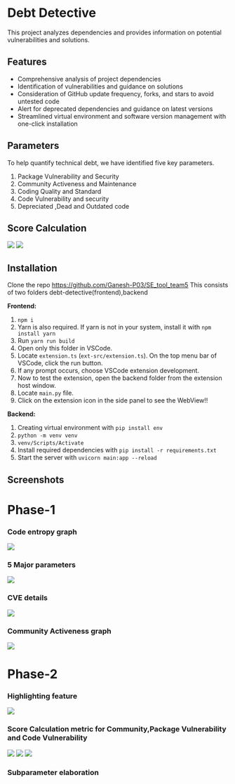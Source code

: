 # Debt Detective

This project analyzes dependencies and provides information on potential vulnerabilities and solutions.

## Features

- Comprehensive analysis of project dependencies
- Identification of vulnerabilities and guidance on solutions
- Consideration of GitHub update frequency, forks, and stars to avoid untested code
- Alert for deprecated dependencies and guidance on latest versions
- Streamlined virtual environment and software version management with one-click installation

## Parameters

To help quantify technical debt, we have identified five key parameters.

1. Package Vulnerability and Security
2. Community Activeness and Maintenance
3. Coding Quality and Standard
4. Code Vulnerability and security
5. Depreciated ,Dead and Outdated code

## Score Calculation

<p>
    <img src="Images/packageVulnerability.png">
    <img src="Images/communityActiveness.png">

</p>

## Installation

Clone the repo https://github.com/Ganesh-P03/SE_tool_team5
This consists of two folders debt-detective(frontend),backend

**Frontend:**

1. `npm i`
2. Yarn is also required. If yarn is not in your system, install it with `npm install yarn`
3. Run `yarn run build`
4. Open only this folder in VSCode.
5. Locate `extension.ts` (`ext-src/extension.ts`). On the top menu bar of VSCode, click the run button.
6. If any prompt occurs, choose VSCode extension development.
7. Now to test the extension, open the backend folder from the extension host window.
8. Locate `main.py` file.
9. Click on the extension icon in the side panel to see the WebView!!

**Backend:**

1. Creating virtual environment with `pip install env`
2. `python -m venv venv`
3. `venv/Scripts/Activate`
4. Install required dependencies with `pip install -r requirements.txt`
5. Start the server with `uvicorn main:app --reload`

## Screenshots

<p>
<h1>Phase-1</h1>
<h3>Code entropy graph</h3>
    <img src="Images/codeEntropyGraph.png">
<h3>5 Major parameters</h3>
    <img src="Images/colorCoding.png">
<h3>CVE details</h3>
    <img src="Images/CVE.png">
 <h3>Community Activeness graph</h3>
<img src="Images/activeness.png">
<h1>Phase-2</h1>
<h3>Highlighting feature</h3>
<img src="Images/code_highlighting.png">
<h3>Score Calculation metric for Community,Package Vulnerability and Code Vulnerability </h3>
    <img src="Images/com_score.png">
     <img src="Images/exp_Score.png">
    <img src="Images/vul_score.png">
<h3>Subparameter elaboration</h3>
</p>
